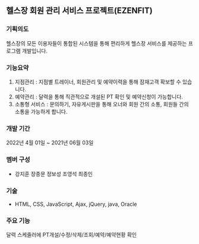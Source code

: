 ## 헬스장 회원 관리 서비스 프로젝트(EZENFIT)

### 기획의도
헬스장의 모든 이용자들이 통합된 시스템을 통해 편리하게 헬스장 서비스를 제공하는 프로그램 개발입니다.

### 기능요약
1. 지점관리 : 지점별 트레이너, 회원관리 및 예약이력을 통해 잠재고객 확보할 수 있습니다. 
2. 예약관리 : 달력을 통해 직관적으로 개설된 PT 확인 및 예약신청이 가능합니다.
3. 소통형 서비스 : 문의하기, 자유게시판을 통해 오너와 회원 간의 소통, 회원들 간의 소통을 가능하게 합니다.

### 개발 기간
2022년 4월 01일 ~ 2021년 06월 03일  

### 멤버 구성
- 강지훈 장종문 정보성 조영석 최종인

### 기술
- HTML, CSS, JavaScript, Ajax, jQuery, java, Oracle

### 주요 기능
달력 스케줄러에 PT개설/수정/삭제/조회/예약/예약현황 확인
